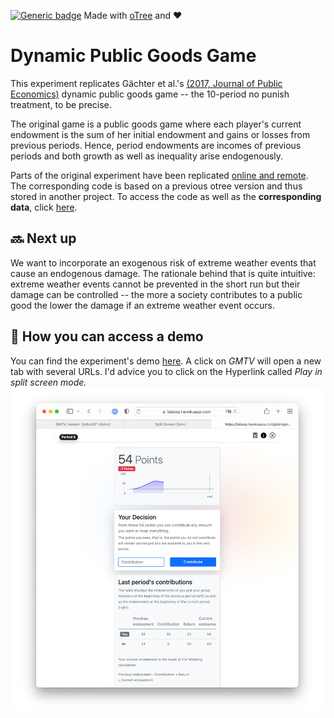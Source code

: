 [![Generic badge](https://img.shields.io/badge/Status:-WIP-yellow.svg)](https://shields.io/)
Made with [oTree](https://www.sciencedirect.com/science/article/pii/S2214635016000101) and ❤️

# Dynamic Public Goods Game

This experiment replicates Gächter et al.'s [(2017, Journal of Public Economics)](https://www.sciencedirect.com/science/article/pii/S0047272717300361)
dynamic public goods game -- the 10-period no punish treatment, to be precise.

The original game is a public goods game where each player's current endowment is the sum of her initial endowment and
gains or losses from previous periods. Hence, period endowments are incomes of previous periods and both growth as well
as inequality arise endogenously.

Parts of the original experiment have been replicated [online and remote](https://doi.org/10.1007/s10683-017-9527-2).
The corresponding code is based on a previous otree version and thus stored in another project. To access the code as
well as the **corresponding data**, click [here](GMTV.md).

## 🔜 Next up
We want to incorporate an exogenous risk of extreme weather events that cause an endogenous damage. The rationale behind that is quite
intuitive: extreme weather events cannot be prevented in the short run but their damage can be controlled -- the more
a society contributes to a public good the lower the damage if an extreme weather event occurs.

## 🚏 How you can access a demo
You can find the experiment's demo [here](https://labexp.herokuapp.com/demo/). A click on _GMTV_
will open a new tab with several URLs. I'd advice you to click on the Hyperlink called _Play in split screen mode._
[![](screenshots/DPGG.png)](https://labexp.herokuapp.com/demo/)

